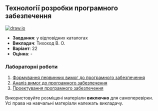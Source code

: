 ## Технології розробки програмного забезпечення

[![draw.io](https://img.shields.io/badge/draw.io-333333?style=for-the-badge&logo=diagramsdotnet&logoColor=%f05033)](#)

- **Завдання**: у відповідних каталогах
- **Викладач**: Тихоход В. О.
- **Варіант**: 22 
- **Оцінка**: -

### Лабораторні роботи
  1. [Формування первинних вимог до програмного забезпечення](./Lab1/)
  2. [Аналіз вимог до програмного забезпечення](./Lab2/)
  3. [Проектування програмного забезпечення](./Lab3/)

Використовуйте розміщені матеріали **виключно** для самоперевірки. <br>
Усі права на навчальні матеріали належать викладачу.